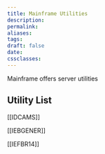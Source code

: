 ```yaml
---
title: Mainframe Utilities
description: 
permalink: 
aliases: 
tags: 
draft: false
date: 
cssclasses:
---
```

Mainframe offers server utilities
## Utility List

[[IDCAMS]]

[[IEBGENER]]

[[IEFBR14]]